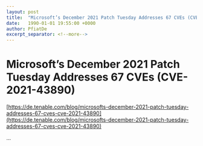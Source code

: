 ```yaml
---
layout: post
title:  "Microsoft’s December 2021 Patch Tuesday Addresses 67 CVEs (CVE-2021-43890)"
date:   1990-01-01 19:55:00 +0000
author: PfiatDe
excerpt_separator: <!--more-->
---
```


# Microsoft’s December 2021 Patch Tuesday Addresses 67 CVEs (CVE-2021-43890)
[https://de.tenable.com/blog/microsofts-december-2021-patch-tuesday-addresses-67-cves-cve-2021-43890](https://de.tenable.com/blog/microsofts-december-2021-patch-tuesday-addresses-67-cves-cve-2021-43890)

...
<!--more-->
